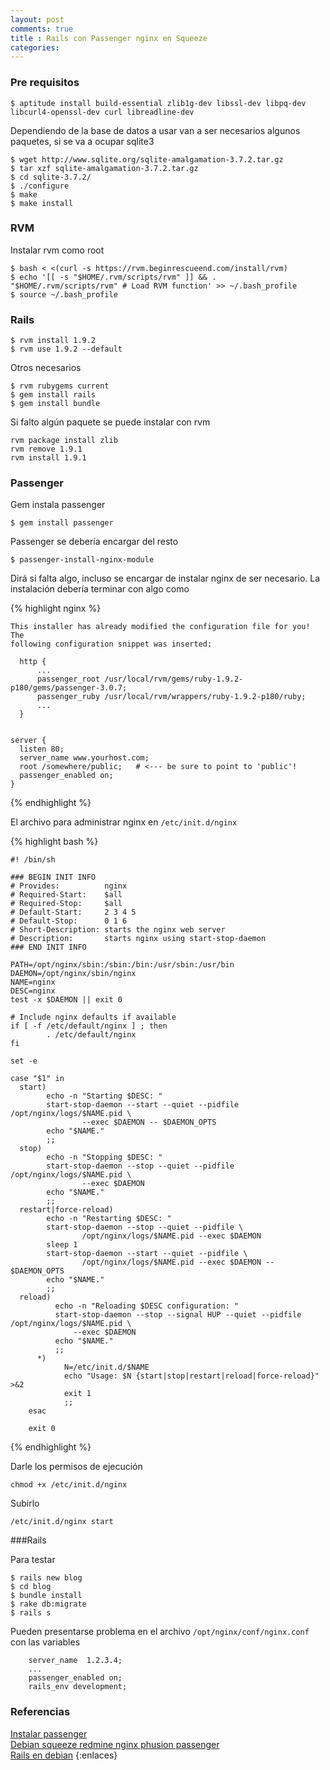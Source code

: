 ```yaml
---
layout: post
comments: true
title : Rails con Passenger nginx en Squeeze
categories:
---
```


### Pre requisitos 


	$ aptitude install build-essential zlib1g-dev libssl-dev libpq-dev libcurl4-openssl-dev curl libreadline-dev

Dependiendo de la base de datos a usar van a ser necesarios algunos paquetes, si se va a ocupar sqlite3

	$ wget http://www.sqlite.org/sqlite-amalgamation-3.7.2.tar.gz
	$ tar xzf sqlite-amalgamation-3.7.2.tar.gz
	$ cd sqlite-3.7.2/
	$ ./configure
	$ make
	$ make install


### RVM  

Instalar rvm como root

	
	$ bash < <(curl -s https://rvm.beginrescueend.com/install/rvm)
	$ echo '[[ -s "$HOME/.rvm/scripts/rvm" ]] && . "$HOME/.rvm/scripts/rvm" # Load RVM function' >> ~/.bash_profile
	$ source ~/.bash_profile

### Rails 

	$ rvm install 1.9.2
	$ rvm use 1.9.2 --default 

Otros necesarios 

	$ rvm rubygems current
	$ gem install rails
	$ gem install bundle

Si falto algún paquete se puede instalar con rvm 

	rvm package install zlib
	rvm remove 1.9.1
	rvm install 1.9.1


### Passenger 

Gem instala passenger 

	$ gem install passenger

Passenger se debería encargar del resto

	$ passenger-install-nginx-module

Dirá si falta algo, incluso se encargar de instalar nginx de ser necesario. 
La instalación debería terminar con algo como 

{% highlight nginx %}

	This installer has already modified the configuration file for you! The
	following configuration snippet was inserted:

	  http {
		  ...
		  passenger_root /usr/local/rvm/gems/ruby-1.9.2-p180/gems/passenger-3.0.7;
		  passenger_ruby /usr/local/rvm/wrappers/ruby-1.9.2-p180/ruby;
		  ...
	  }


	server {
	  listen 80;
	  server_name www.yourhost.com;
	  root /somewhere/public;   # <--- be sure to point to 'public'!
	  passenger_enabled on;
	}

{% endhighlight %}

El archivo para administrar nginx en `/etc/init.d/nginx`

{% highlight bash %}

	#! /bin/sh

	### BEGIN INIT INFO
	# Provides:          nginx
	# Required-Start:    $all
	# Required-Stop:     $all
	# Default-Start:     2 3 4 5
	# Default-Stop:      0 1 6
	# Short-Description: starts the nginx web server
	# Description:       starts nginx using start-stop-daemon
	### END INIT INFO

	PATH=/opt/nginx/sbin:/sbin:/bin:/usr/sbin:/usr/bin
	DAEMON=/opt/nginx/sbin/nginx
	NAME=nginx
	DESC=nginx
	test -x $DAEMON || exit 0

	# Include nginx defaults if available
	if [ -f /etc/default/nginx ] ; then
			. /etc/default/nginx
	fi

	set -e

	case "$1" in
	  start)
			echo -n "Starting $DESC: "
			start-stop-daemon --start --quiet --pidfile /opt/nginx/logs/$NAME.pid \
					--exec $DAEMON -- $DAEMON_OPTS
			echo "$NAME."
			;;
	  stop)
			echo -n "Stopping $DESC: "
			start-stop-daemon --stop --quiet --pidfile /opt/nginx/logs/$NAME.pid \
					--exec $DAEMON
			echo "$NAME."
			;;
	  restart|force-reload)
			echo -n "Restarting $DESC: "
			start-stop-daemon --stop --quiet --pidfile \
					/opt/nginx/logs/$NAME.pid --exec $DAEMON
			sleep 1
			start-stop-daemon --start --quiet --pidfile \
					/opt/nginx/logs/$NAME.pid --exec $DAEMON -- $DAEMON_OPTS
			echo "$NAME."
			;;
	  reload)
			  echo -n "Reloading $DESC configuration: "
			  start-stop-daemon --stop --signal HUP --quiet --pidfile     /opt/nginx/logs/$NAME.pid \
				  --exec $DAEMON
			  echo "$NAME."
			  ;;
		  *)
				N=/etc/init.d/$NAME
				echo "Usage: $N {start|stop|restart|reload|force-reload}" >&2
				exit 1
				;;
		esac

		exit 0

{% endhighlight %}

Darle los permisos de ejecución

	chmod +x /etc/init.d/nginx

Subirlo

	/etc/init.d/nginx start 

###Rails 

Para testar 

	$ rails new blog 
	$ cd blog
	$ bundle install
	$ rake db:migrate
	$ rails s

Pueden presentarse problema en el archivo `/opt/nginx/conf/nginx.conf` con las variables

        server_name  1.2.3.4;
		...
		passenger_enabled on;
		rails_env development; 

### Referencias 

[Instalar passenger](http://www.modrails.com/install.html)  
[Debian squeeze redmine nginx phusion passenger](http://sourcode.net/debian-squeeze-redmine-nginx-phusion-passenger/)  
[Rails en debian](http://juanpabloaj.github.com/rails/debian/rvm/2011/05/22/rails-en-debian.html) 
{:enlaces}
